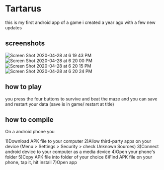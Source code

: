 # Tartarus
this is my first android app of a game i created a year ago with a few new updates 

## screenshots
![Screen Shot 2020-04-28 at 6 19 43 PM](https://user-images.githubusercontent.com/60233492/80543565-24d3d080-897d-11ea-8f2f-96ab0588e04f.png)
![Screen Shot 2020-04-28 at 6 20 00 PM](https://user-images.githubusercontent.com/60233492/80543507-ff46c700-897c-11ea-88df-c419240183ad.png)
![Screen Shot 2020-04-28 at 6 20 15 PM](https://user-images.githubusercontent.com/60233492/80543528-0ec61000-897d-11ea-9be7-1866ad60b848.png)
![Screen Shot 2020-04-28 at 6 20 24 PM](https://user-images.githubusercontent.com/60233492/80543546-18e80e80-897d-11ea-8b3f-2d0df98780f7.png)

## how to play
you press the four buttons to survive and beat the maze 
and you can save and restart your data (save is in game/ restart at title)

## how to compile 

On a android phone you 

1)Download APK file to your computer
2)Allow third-party apps on your device (Menu > Settings > Security > check Unknown Sources)
3)Connect android device to your computer as a media device
4)Open your phone's folder
5)Copy APK file into folder of your choice
6)Find APK file on your phone, tap it, hit install
7)Open app
